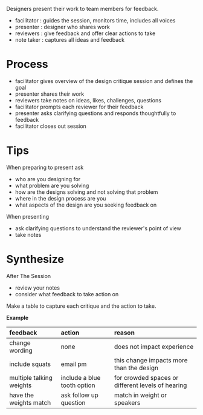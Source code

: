 Designers present their work to team members for feedback.

- facilitator : guides the session, monitors time, includes all voices
- presenter : designer who shares work
- reviewers : give feedback and offer clear actions to take
- note taker : captures all ideas and feedback

# Process

- facilitator gives overview of the design critique session and defines the goal
- presenter shares their work 
- reviewers take notes on ideas, likes, challenges, questions
- facilitator prompts each reviewer for their feedback
- presenter asks clarifying questions and responds thoughtfully to feedback
- facilitator closes out session

# Tips

When preparing to present ask

- who are you designing for
- what problem are you solving
- how are the designs solving and not solving that problem
- where in the design process are you
- what aspects of the design are you seeking feedback on

When presenting

- ask clarifying questions to understand the reviewer's point of view
- take notes

# Synthesize

After The Session

- review your notes
- consider what feedback to take action on

Make a table to capture each critique and the action to take.

**Example**

|feedback|action|reason|
|:--|:--|:--|
|change wording|none|does not impact experience|
|include squats|email pm|this change impacts more than the design|
|multiple talking weights|include a blue tooth option|for crowded spaces or different levels of hearing|
|have the weights match|ask follow up question|match in weight or speakers|

